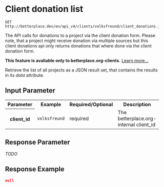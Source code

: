 
# Client donation list

```nginx
GET http://betterplace.dev/en/api_v4/clients/volksfreund/client_donations.json
```

The API calls for donations to a project via the client donation form.
Please note, that a project might receive donation via multiple sources
but this client donations api only returns donations that where done via
the client donation form.

**This feature is avaliable only to betterplace.org-clients.**
[Learn more…](README.md#client-feature)

Retrieve the list of all projects as a JSON result set, that
contains the results in its *data* attribute.


## Input Parameter

<table>
  <tr>
    <th>Parameter</th>
    <th>Example</th>
    <th>Required/Optional</th>
    <th>Description</th>
  </tr>
  <tr>
    <th>client_id</th>
    <td><code>volksfreund</code></td>
    <td>required</td>
    <td>The betterplace.org-internal client_id</td>
  </tr>
</table>

## Response Parameter

*TODO*

## Response Example

```json
null
```

